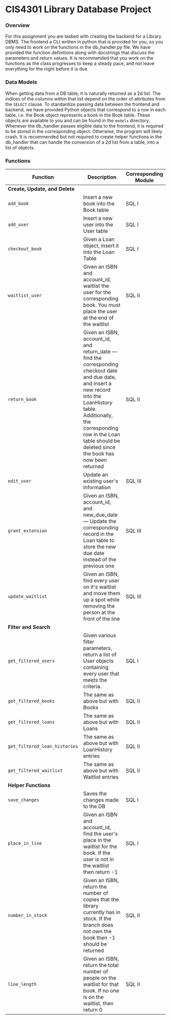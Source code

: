 # CIS4301 Library Database Project

### Overview
For this assignment you are tasked with creating the backend for a Library DBMS. The frontend a CLI written in python 
that is provided for you, so you only need to work on the functions in the db_handler.py file. We have provided the function definitions along with docstrings that discuss the parameters and return values. It is recommended that you
work on the functions as the class progresses to keep a steady pace, and not leave everything for the night before it is due.

### Data Models
When getting data from a DB table, it is naturally returned as a 2d list. The indices of the columns within that list
depend on the order of attributes from the `SELECT` clause. To standardize passing data between the frontend and backend, 
we have provided Python objects that correspond to a row in each table, i.e. the Book object represents a book in the 
Book table. These objects are available to you and can be found in the `models` directory. Whenever the db\_handler passes eligible data to the frontend, it is required to be stored in the corresponding object.
Otherwise, the program will likely crash. It is recommended but not required to create helper functions in the db_handler 
that can handle the conversion of a 2d list from a table, into a list of objects. 

### Functions

| Function                       | Description                                                                                                                                                                                                                                                        | Corresponding Module |
|--------------------------------|--------------------------------------------------------------------------------------------------------------------------------------------------------------------------------------------------------------------------------------------------------------------|----------------------|
| **Create, Update, and Delete** |                                                                                                                                                                                                                                                                    |                      |
| `add_book`                     | Insert a new book into the Book table                                                                                                                                                                                                                              | SQL I                |
| `add_user`                     | Insert a new user into the User table                                                                                                                                                                                                                              | SQL I                |
| `checkout_book`                | Given a Loan object, insert it into the Loan Table                                                                                                                                                                                                                 | SQL I                |
| `waitlist_user`                | Given an ISBN and account\_id, waitlist the user for the corresponding book. You must place the user at the end of the waitlist                                                                                                                                    | SQL II               |
| `return_book`                  | Given an ISBN, account\_id, and return\_date — find the corresponding checkout date and due date, and insert a new record into the LoanHistory table. Additionally, the corresponding row in the Loan table should be deleted since the book has now been returned | SQL II               |
| `edit_user`                    | Update an existing user's information                                                                                                                                                                                                                              | SQL III              |
| `grant_extension`              | Given an ISBN, account\_id, and new\_due\_date — Update the corresponding record in the Loan table to store the new due date instead of the previous one                                                                                                           | SQL III              |
| `update_waitlist`              | Given an ISBN, find every user on it's waitlist and move them up a spot while removing the person at the front of the line                                                                                                                                         | SQL III              |
| **Filter and Search**          |                                                                                                                                                                                                                                                                    |                      |
| `get_filtered_users`           | Given various filter parameters, return a list of User objects containing every user that meets the criteria.                                                                                                                                                      | SQL I                | 
| `get_filtered_books`           | The same as above but with Books                                                                                                                                                                                                                                   | SQL II               | 
| `get_filtered_loans`           | The same as above but with Loans                                                                                                                                                                                                                                   | SQL II               | 
| `get_filtered_loan_histories`  | The same as above but with LoanHistory entries                                                                                                                                                                                                                     | SQL II               | 
| `get_filtered_waitlist`        | The same as above but with Waitlist entries                                                                                                                                                                                                                        | SQL II               | 
| **Helper Functions**           |                                                                                                                                                                                                                                                                    |                      |
| `save_changes`                 | Saves the changes made to the DB                                                                                                                                                                                                                                   | SQL I                |
| `place_in_line`                | Given an ISBN and account\_id, find the user's place in the waitlist for the book. If the user is not in the waitlist then return -1                                                                                                                               | SQL I                |
| `number_in_stock`              | Given an ISBN, return the number of copies that the library currently has in stock. If the branch does not own the book then -1 should be returned                                                                                                                 | SQL II               |
| `line_length`                  | Given an ISBN, return the total number of people on the waitlist for that book. If no one is on the waitlist, then return 0                                                                                                                                        | SQL II               |
